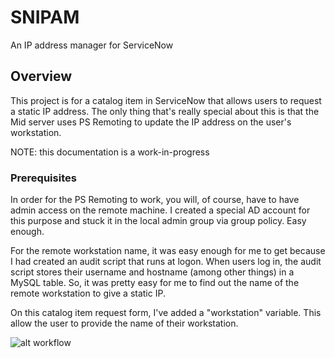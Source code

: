 # SNIPAM

An IP address manager for ServiceNow

## Overview

This project is for a catalog item in ServiceNow that allows users to request a static IP address.  The only thing that's really special about this is that the Mid server uses PS Remoting to update the IP address on the user's workstation.

NOTE: this documentation is a work-in-progress

### Prerequisites

In order for the PS Remoting to work, you will, of course, have to have admin access on the remote machine. I created a special AD account for this purpose and stuck it in the local admin group via group policy.  Easy enough.

For the remote workstation name, it was easy enough for me to get because I had created an audit script that runs at logon.  When users log in, the audit script stores their username and hostname (among other things) in a MySQL table.  So, it was pretty easy for me to find out the name of the remote workstation to give a static IP.  

On this catalog item request form, I've added a "workstation" variable.  This allow the user to provide the name of their workstation.

![alt workflow](https://gitlab.com/rpoore/snipam/raw/master/wf.png)
